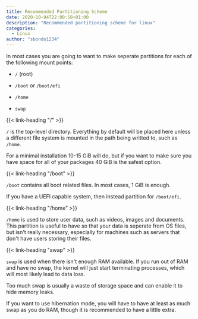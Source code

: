 ```yaml
---
title: Recommended Partitioning Scheme
date: 2020-10-04T22:00:58+01:00
description: "Recommended partitioning scheme for linux"
categories:
  - Linux
author: "sbondo1234"
---
```


In most cases you are going to want to make seperate partitions 
for each of the following mount points:

- `/` (root)

- `/boot` or `/boot/efi`

- `/home`

- `swap`

{{< link-heading "/" >}}

`/` is the top-level directory. Everything by default will be placed here 
unless a different file system is mounted in the path being writted to, such as `/home`.

For a minimal installation 10-15 GiB will do, but if you want to make sure you have 
space for all of your packages 40 GiB is the safest option.

{{< link-heading "/boot" >}}

`/boot` contains all boot related files. In most cases, 1 GiB is enough.

If you have a UEFI capable system, then instead partition for `/boot/efi`.

{{< link-heading "/home" >}}

`/home` is used to store user data, such as videos, images and documents. 
This partition is useful to have so that your data is seperate from OS files, 
but isn't really necessary, especially for machines such as servers that don't have 
users storing their files.

{{< link-heading "swap" >}}

`swap` is used when there isn't enough RAM available. If you run out of RAM and 
have no swap, the kernel will just start terminating processes, which 
will most likely lead to data loss.

Too much swap is usually a waste of storage space and can enable it to 
hide memory leaks.

If you want to use hibernation mode, you will have to have at least as much swap 
as you do RAM, though it is recommended to have a little extra.
